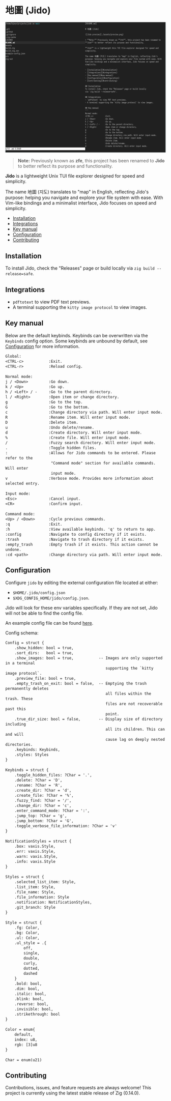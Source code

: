 # 地圖 (Jido)

![Jido preview](./assets/preview.png)

> **Note:** Previously known as **zfe**, this project has been renamed to 
**Jido** to better reflect its purpose and functionality.

**Jido** is a lightweight Unix TUI file explorer designed for speed and 
simplicity.

The name 地圖 (지도) translates to "map" in English, reflecting Jido's 
purpose: helping you navigate and explore your file system with ease. With 
Vim-like bindings and a minimalist interface, Jido focuses on speed and
simplicity.

- [Installation](#installation)
- [Integrations](#integrations)
- [Key manual](#key-manual)
- [Configuration](#configuration)
- [Contributing](#contributing)

## Installation
To install Jido, check the "Releases" page or build locally 
via `zig build --release=safe`.

## Integrations
- `pdftotext` to view PDF text previews.
- A terminal supporting the `kitty image protocol` to view images.

## Key manual
Below are the default keybinds. Keybinds can be overwritten via the `Keybinds`
config option. Some keybinds are unbound by default, see [Configuration](#configuration) 
for more information.

```
Global:
<CTRL-c>           :Exit.
<CTRL-r>           :Reload config.

Normal mode:
j / <Down>         :Go down.
k / <Up>           :Go up.
h / <Left> / -     :Go to the parent directory.
l / <Right>        :Open item or change directory.
g                  :Go to the top.
G                  :Go to the bottom.
c                  :Change directory via path. Will enter input mode.
R                  :Rename item. Will enter input mode.
D                  :Delete item.
u                  :Undo delete/rename.
d                  :Create directory. Will enter input mode.
%                  :Create file. Will enter input mode.
/                  :Fuzzy search directory. Will enter input mode.
.                  :Toggle hidden files.
:                  :Allows for Jido commands to be entered. Please refer to the 
                    "Command mode" section for available commands. Will enter 
                    input mode.
v                  :Verbose mode. Provides more information about selected entry. 

Input mode:
<Esc>              :Cancel input.
<CR>               :Confirm input.

Command mode:
<Up> / <Down>      :Cycle previous commands.
:q                 :Exit.
:h                 :View available keybinds. 'q' to return to app.
:config            :Navigate to config directory if it exists.
:trash             :Navigate to trash directory if it exists.
:empty_trash       :Empty trash if it exists. This action cannot be undone.
:cd <path>         :Change directory via path. Will enter input mode.
```

## Configuration
Configure `jido` by editing the external configuration file located at either:
- `$HOME/.jido/config.json`
- `$XDG_CONFIG_HOME/jido/config.json`.

Jido will look for these env variables specifically. If they are not set, Jido 
will not be able to find the config file.

An example config file can be found [here](https://github.com/BrookJeynes/jido/blob/main/example-config.json).

Config schema:
```
Config = struct {
    .show_hidden: bool = true,
    .sort_dirs:   bool = true,
    .show_images: bool = true,           -- Images are only supported in a terminal 
                                            supporting the `kitty image protocol`.
    .preview_file: bool = true,
    .empty_trash_on_exit: bool = false,  -- Emptying the trash permanently deletes 
                                            all files within the trash. These 
                                            files are not recoverable past this 
                                            point.
    .true_dir_size: bool = false,        -- Display size of directory including 
                                            all its children. This can and will 
                                            cause lag on deeply nested directories.
    .keybinds: Keybinds,
    .styles: Styles
}

Keybinds = struct {
    .toggle_hidden_files: ?Char = '.',
    .delete: ?Char = 'D',
    .rename: ?Char = 'R',
    .create_dir: ?Char = 'd',
    .create_file: ?Char = '%',
    .fuzzy_find: ?Char = '/',
    .change_dir: ?Char = 'c',
    .enter_command_mode: ?Char = ':',
    .jump_top: ?Char = 'g',
    .jump_bottom: ?Char = 'G',
    .toggle_verbose_file_information: ?Char = 'v'
}

NotificationStyles = struct {
    .box: vaxis.Style,
    .err: vaxis.Style,
    .warn: vaxis.Style,
    .info: vaxis.Style
}

Styles = struct {
    .selected_list_item: Style,
    .list_item: Style,
    .file_name: Style,
    .file_information: Style
    .notification: NotificationStyles,
    .git_branch: Style
}

Style = struct {
    .fg: Color,
    .bg: Color,
    .ul: Color,
    .ul_style = .{
        off,
        single,
        double,
        curly,
        dotted,
        dashed
    }
    .bold: bool,
    .dim: bool,
    .italic: bool,
    .blink: bool,
    .reverse: bool,
    .invisible: bool,
    .strikethrough: bool
}

Color = enum{
    default,
    index: u8,
    rgb: [3]u8
}

Char = enum(u21)
```

## Contributing
Contributions, issues, and feature requests are always welcome! This project is
currently using the latest stable release of Zig (0.14.0).
